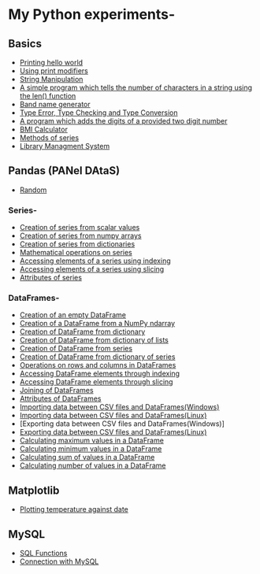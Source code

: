 # My Python experiments-

## Basics
* [Printing hello world](https://github.com/aniketrepo/python-feature-set/blob/main/com/Anike/100-days-of-coding/hello%20world.py)
* [Using print modifiers](https://github.com/aniketrepo/python-feature-set/blob/main/com/Anike/100-days-of-coding/using%20print%20modifiers.py)
* [String Manipulation](https://github.com/aniketrepo/python-feature-set/blob/main/com/Anike/100-days-of-coding/string%20manipulation.py)
* [A simple program which tells the number of characters in a string using the len() function](https://github.com/aniketrepo/python-feature-set/blob/main/com/Anike/100-days-of-coding/using%20the%20len%20function.py)
* [Band name generator](https://github.com/aniketrepo/python-feature-set/blob/main/com/Anike/100-days-of-coding/band%20name%20generator.py)
* [Type Error, Type Checking and Type Conversion](https://github.com/aniketrepo/python-feature-set/blob/main/com/Anike/100-days-of-coding/type%20error%2C%20type%20checking%20and%20type%20conversion.py)
* [A program which adds the digits of a provided two digit number](https://github.com/aniketrepo/python-feature-set/blob/main/com/Anike/100-days-of-coding/A%20program%20which%20adds%20the%20digits%20of%20a%20provided%20two%20digit%20number.py)
* [BMI Calculator](https://github.com/aniketrepo/python-feature-set/blob/main/com/Anike/100-days-of-coding/BMI%20Calculator.py)
* [Methods of series](https://github.com/aniketrepo/python-feature-set/blob/main/com/Anike/100-days-of-coding/string%20manipulation.py) 
* [Library Managment System](https://github.com/aniketrepo/python-feature-set/tree/main/com/Anike/lms)


## Pandas (PANel DAtaS)
* [Random](https://github.com/aniketrepo/python-feature-set/blob/main/com/Anike/pandas/BE.py)
### Series-
* [Creation of series from scalar values](https://github.com/aniketrepo/python-feature-set/blob/main/com/Anike/pandas/Creation%20of%20series%20from%20scalar%20values.py)
* [Creation of series from numpy arrays](https://github.com/aniketrepo/python-feature-set/blob/main/com/Anike/pandas/Creation%20of%20series%20from%20numpy%20arrays.py)
* [Creation of series from dictionaries](https://github.com/aniketrepo/python-feature-set/blob/main/com/Anike/pandas/Creation%20of%20series%20from%20dictionaries.py)
* [Mathematical operations on series](https://github.com/aniketrepo/python-feature-set/blob/main/com/Anike/pandas/Mathematical%20operations%20on%20series.py)
* [Accessing elements of a series using indexing](https://github.com/aniketrepo/python-feature-set/blob/main/com/Anike/pandas/Accessing%20elements%20of%20a%20series%20using%20indexing.py)
* [Accessing elements of a series using slicing](https://github.com/aniketrepo/python-feature-set/blob/main/com/Anike/pandas/Accessing%20elements%20of%20a%20series%20using%20slicing.py)
* [Attributes of series](https://github.com/aniketrepo/python-feature-set/blob/main/com/Anike/pandas/Attributes%20of%20series.py)
### DataFrames- 
* [Creation of an empty DataFrame](https://github.com/aniketrepo/python-feature-set/blob/main/com/Anike/pandas/Creation%20of%20an%20empty%20DataFrame.py)
* [Creation of a DataFrame from a NumPy ndarray](https://github.com/aniketrepo/python-feature-set/blob/main/com/Anike/pandas/Creation%20of%20a%20DataFrame%20from%20a%20NumPy%20ndarray.py)
* [Creation of DataFrame from dictionary](https://github.com/aniketrepo/python-feature-set/blob/main/com/Anike/pandas/Creation%20of%20DataFrame%20from%20dictionary.py)
* [Creation of DataFrame from dictionary of lists](https://github.com/aniketrepo/python-feature-set/blob/main/com/Anike/pandas/Creation%20of%20DataFrame%20from%20dictionary%20of%20lists.py)
* [Creation of DataFrame from series](https://github.com/aniketrepo/python-feature-set/blob/main/com/Anike/pandas/Creation%20of%20DataFrame%20from%20series.py)
* [Creation of DataFrame from dictionary of series](https://github.com/aniketrepo/python-feature-set/blob/main/com/Anike/pandas/Creation%20of%20DataFrame%20from%20dictionary%20of%20series.py)
* [Operations on rows and columns in DataFrames](https://github.com/aniketrepo/python-feature-set/blob/main/com/Anike/pandas/Operations%20on%20rows%20and%20columns%20in%20DataFrames.py)
* [Accessing DataFrame elements through indexing](https://github.com/aniketrepo/python-feature-set/blob/main/com/Anike/pandas/Accessing%20DataFrame%20elements%20through%20indexing.py)
* [Accessing DataFrame elements through slicing](https://github.com/aniketrepo/python-feature-set/blob/main/com/Anike/pandas/Accessing%20DataFrame%20elements%20through%20slicing.py)
* [Joining of DataFrames](https://github.com/aniketrepo/python-feature-set/blob/main/com/Anike/pandas/Joining%20of%20DataFrames.py)
* [Attributes of DataFrames](https://github.com/aniketrepo/python-feature-set/blob/main/com/Anike/pandas/Attributes%20of%20DataFrames.py)
* [Importing data between CSV files and DataFrames(Windows)](https://github.com/aniketrepo/python-feature-set/blob/main/com/Anike/pandas/Importing%20data%20between%20CSV%20files%20and%20DataFrames(Windows).py)
* [Importing data between CSV files and DataFrames(Linux)](https://github.com/aniketrepo/python-feature-set/blob/main/com/Anike/pandas/Importing%20data%20between%20CSV%20files%20and%20DataFrames(Linux).py)
* [Exporting data between CSV files and DataFrames(Windows)]
* [Exporting data between CSV files and DataFrames(Linux)](https://github.com/aniketrepo/python-feature-set/blob/main/com/Anike/pandas/Exporting%20data%20between%20CSV%20files%20and%20DataFrames(Linux).py)
* [Calculating maximum values in a DataFrame](https://github.com/aniketrepo/python-feature-set/blob/main/com/Anike/pandas/Calculating%20maximum%20values%20in%20a%20DataFrame.py)
* [Calculating minimum values in a DataFrame](https://github.com/aniketrepo/python-feature-set/blob/main/com/Anike/pandas/Calculating%20minimum%20values%20in%20a%20DataFrame.py)
* [Calculating sum of values in a DataFrame](https://github.com/aniketrepo/python-feature-set/blob/main/com/Anike/pandas/Calculating%20sum%20of%20values%20in%20a%20DataFrame.py)
* [Calculating number of values in a DataFrame](https://github.com/aniketrepo/python-feature-set/blob/main/com/Anike/pandas/Calculating%20number%20of%20values%20in%20a%20DataFrame.py)

## Matplotlib
* [Plotting temperature against date](https://github.com/aniketrepo/python-feature-set/blob/main/com/Anike/matplotlib/Plotting%20temperature%20against%20date.py)


## MySQL
* [SQL Functions](https://github.com/aniketrepo/python-feature-set/blob/main/com/Anike/db/sqls/sql-functions.md)
* [Connection with MySQL](https://github.com/aniketrepo/python-feature-set/blob/main/com/Anike/db/mysql/MySQLTest.py)

